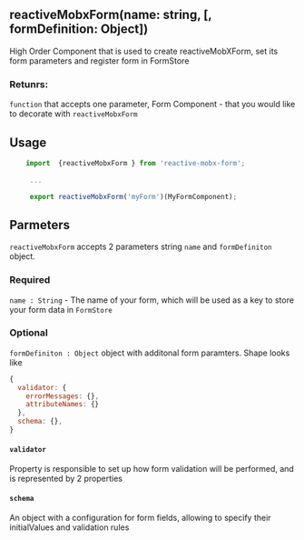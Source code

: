 ## reactiveMobxForm(name: string, [, formDefinition: Object])

High Order Component that is used to create reactiveMobXForm, set its form parameters and register form in FormStore

### Retunrs: 

`function` that accepts one parameter, Form Component - that you would like to decorate with `reactiveMobxForm`

## Usage
```javascript
    import  {reactiveMobxForm } from 'reactive-mobx-form';
	 
	 ...

	 export reactiveMobxForm('myForm')(MyFormComponent);
```


## Parmeters

`reactiveMobxForm` accepts 2 parameters string `name` and `formDefiniton` object.
### Required

`name : String` - The name of your form, which will be used as a key to store your form data in `FormStore`

### Optional

`formDefiniton : Object` object with additonal form paramters. Shape looks like

```javascript
{
  validator: {
    errorMessages: {},
    attributeNames: {}
  },
  schema: {},
}
```
#### `validator`

Property is responsible to set up how form validation will be performed, and is represented by 2 properties


#### `schema`

An object with a configuration for form fields, allowing to specify their initialValues and validation rules
